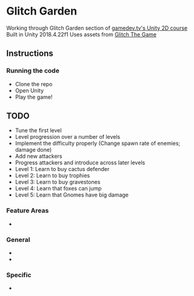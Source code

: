 # Glitch Garden

Working through Glitch Garden section of [gamedev.tv's Unity 2D course](https://gamedev.tv/courses)
Built in Unity 2018.4.22f1
Uses assets from [Glitch The Game](https://www.glitchthegame.com)

## Instructions

### Running the code

* Clone the repo
* Open Unity
* Play the game!

## TODO

* Tune the first level
* Level progression over a number of levels
* Implement the difficulty properly (Change spawn rate of enemies; damage done)
* Add new attackers
* Progress attackers and introduce across later levels
* Level 1: Learn to buy cactus defender
* Level 2: Learn to buy trophies
* Level 3: Learn to buy gravestones
* Level 4: Learn that foxes can jump
* Level 5: Learn that Gnomes have big damage

### Feature Areas
*

### General
* 
* 

### Specific
*


